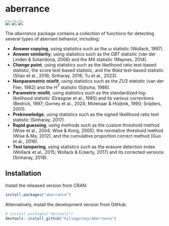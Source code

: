 
<!-- README.md is generated from README.Rmd. Please edit that file -->

# aberrance

<!-- badges: start -->

[![](https://www.r-pkg.org/badges/version/aberrance)](https://CRAN.R-project.org/package=aberrance)
[![](https://cranlogs.r-pkg.org/badges/grand-total/aberrance)](https://CRAN.R-project.org/package=aberrance)
[![](https://cranlogs.r-pkg.org/badges/aberrance)](https://CRAN.R-project.org/package=aberrance)
<!-- badges: end -->

The *aberrance* package contains a collection of functions for detecting
several types of aberrant behavior, including:

- **Answer copying**, using statistics such as the $\omega$ statistic
  (Wollack, 1997).
- **Answer similarity**, using statistics such as the $GBT$ statistic
  (van der Linden & Sotaridona, 2006) and the $M4$ statistic (Maynes,
  2014).
- **Change point**, using statistics such as the likelihood ratio
  test-based statistic, the score test-based statistic, and the Wald
  test-based statistic (Shao et al., 2016; Sinharay, 2016; Tu et al.,
  2023).
- **Nonparametric misfit**, using statistics such as the $ZU3$ statistic
  (van der Flier, 1982) and the $H^T$ statistic (Sijtsma, 1986).
- **Parametric misfit**, using statistics such as the standardized
  log-likelihood statistic (Drasgow et al., 1985) and its various
  corrections (Bedrick, 1997; Gorney et al., 2024; Molenaar & Hoijtink,
  1990; Snijders, 2001).
- **Preknowledge**, using statistics such as the signed likelihood ratio
  test statistic (Sinharay, 2017).
- **Rapid guessing**, using methods such as the custom threshold method
  (Wise et al., 2004; Wise & Kong, 2005), the normative threshold method
  (Wise & Ma, 2012), and the cumulative proportion correct method (Guo
  et al., 2016).
- **Test tampering**, using statistics such as the erasure detection
  index (Wollack et al., 2015; Wollack & Eckerly, 2017) and its
  corrected versions (Sinharay, 2018).

## Installation

Install the released version from CRAN:

``` r
install.packages("aberrance")
```

Alternatively, install the development version from GitHub:

``` r
# install.packages("devtools")
devtools::install_github("kyliegorney/aberrance")
```
